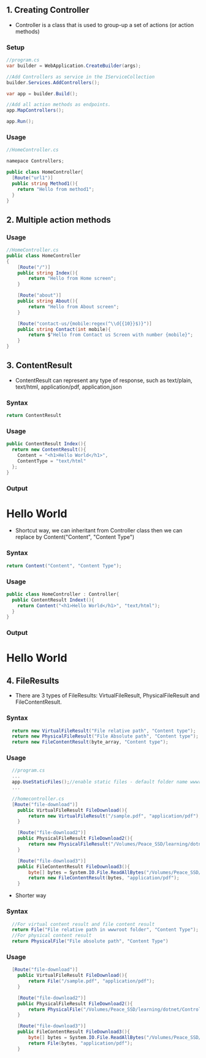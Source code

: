 ## 1. Creating Controller
  - Controller is a class that is used to group-up a set of actions (or action methods)
### Setup
```C#
//program.cs
var builder = WebApplication.CreateBuilder(args);

//Add Controllers as service in the IServiceCollection
builder.Services.AddControllers();

var app = builder.Build();

//Add all action methods as endpoints.
app.MapControllers();

app.Run();
```

### Usage
```C#
//HomeController.cs

namepace Controllers;

public class HomeController{
  [Route("url1")]
  public string Method1(){
    return "Hello from method1";
  }
}
```
## 2. Multiple action methods

### Usage
```C#
//HomeController.cs
public class HomeController
{
    [Route("/")]
    public string Index(){
        return "Hello from Home screen";
    }

    [Route("about")]
    public string About(){
        return "Hello from About screen";
    }

    [Route("contact-us/{mobile:regex(^\\d{{10}}$)}")]
    public string Contact(int mobile){
        return $"Hello from Contact us Screen with number {mobile}";
    }
}
```
## 3. ContentResult
  - ContentResult can represent any type of response, such as text/plain, text/html, application/pdf, application,json

### Syntax
```C#
return ContentResult
```
### Usage
```C#
public ContentResult Index(){
  return new ContentResult(){
    Content = "<h1>Hello World</h1>",
    ContentType = "text/html"
  };
}
```
### Output
# Hello World

  - Shortcut way, we can inheritant from Controller class then we can replace by Content("Content", "Content Type")
### Syntax
```C#
return Content("Content", "Content Type");
```

### Usage
```C#
public class HomeController : Controller{
  public ContentResult Indext(){
    return Content("<h1>Hello World</h1>", "text/html");
  }
}
```
### Output
# Hello World

## 4. FileResults
  - There are 3 types of FileResults: VirtualFileResult, PhysicalFileResult and FileContentResult.

### Syntax
```C#
  return new VirtualFileResult("File relative path", "Content type");
  return new PhysicalFileResult("File Absolute path", "Content type");
  return new FileContentResult(byte_array, "Content type");
```

### Usage
```C#
  //program.cs
  ...
  app.UseStaticFiles();//enable static files - default folder name wwwroot
  ...

  //homecontroller.cs
  [Route("file-download")]
    public VirtualFileResult FileDownload(){
        return new VirtualFileResult("/sample.pdf", "application/pdf");
    }

    [Route("file-download2")]
    public PhysicalFileResult FileDownload2(){
        return new PhysicalFileResult("/Volumes/Peace_SSD/learning/dotnet/Controller_Sample/Controllers_Web/wwwroot/sample.pdf", "application/pdf");
    }

    [Route("file-download3")]
    public FileContentResult FileDownload3(){
        byte[] bytes = System.IO.File.ReadAllBytes("/Volumes/Peace_SSD/learning/dotnet/Controller_Sample/Controllers_Web/wwwroot/sample.pdf");
        return new FileContentResult(bytes, "application/pdf");
    }
```
  - Shorter way

### Syntax
```C#
  //For virtual content result and file content result
  return File("File relative path in wwwroot folder", "Content Type");
  //For physical content result
  return PhysicalFile("File absolute path", "Content Type")
```

### Usage
```C#
  [Route("file-download")]
    public VirtualFileResult FileDownload(){
        return File("/sample.pdf", "application/pdf");
    }

    [Route("file-download2")]
    public PhysicalFileResult FileDownload2(){
        return PhysicalFile("/Volumes/Peace_SSD/learning/dotnet/Controller_Sample/Controllers_Web/wwwroot/sample.pdf", "application/pdf");
    }

    [Route("file-download3")]
    public FileContentResult FileDownload3(){
        byte[] bytes = System.IO.File.ReadAllBytes("/Volumes/Peace_SSD/learning/dotnet/Controller_Sample/Controllers_Web/wwwroot/sample.pdf");
        return File(bytes, "application/pdf");
    }
```